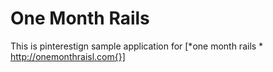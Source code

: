 # One Month Rails
This is pinterestign sample application for
[*one month rails * http://onemonthraisl.com{}]